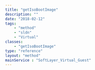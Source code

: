 ```yaml
---
title: "getIsoBootImage"
description: ""
date: "2018-02-12"
tags:
    - "method"
    - "sldn"
    - "Virtual"
classes:
    - "getIsoBootImage"
type: "reference"
layout: "method"
mainService : "SoftLayer_Virtual_Guest"
---
```


